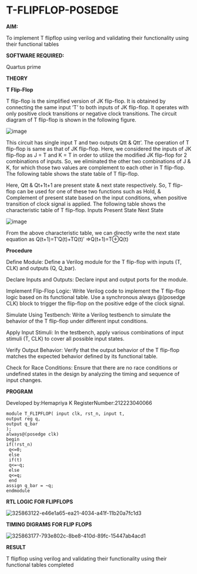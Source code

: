 # T-FLIPFLOP-POSEDGE

**AIM:**

To implement  T flipflop using verilog and validating their functionality using their functional tables

**SOFTWARE REQUIRED:**

Quartus prime

**THEORY**

**T Flip-Flop**

T flip-flop is the simplified version of JK flip-flop. It is obtained by connecting the same input ‘T’ to both inputs of JK flip-flop. It operates with only positive clock transitions or negative clock transitions. The circuit diagram of T flip-flop is shown in the following figure.

![image](https://github.com/naavaneetha/T-FLIPFLOP-POSEDGE/assets/154305477/458a68fe-2d08-4a9d-ac4f-7ae0480ce0bd)

 
This circuit has single input T and two outputs Qtt & Qtt’. The operation of T flip-flop is same as that of JK flip-flop. Here, we considered the inputs of JK flip-flop as J = T and K = T in order to utilize the modified JK flip-flop for 2 combinations of inputs. So, we eliminated the other two combinations of J & K, for which those two values are complement to each other in T flip-flop. The following table shows the state table of T flip-flop.

Here, Qtt & Qt+1t+1 are present state & next state respectively. So, T flip-flop can be used for one of these two functions such as Hold, & Complement of present state based on the input conditions, when positive transition of clock signal is applied. The following table shows the characteristic table of T flip-flop. Inputs Present State Next State

![image](https://github.com/naavaneetha/T-FLIPFLOP-POSEDGE/assets/154305477/cdd7fb32-539f-4b66-bb8d-f305a153c886)

 
From the above characteristic table, we can directly write the next state equation as Q(t+1)=T′Q(t)+TQ(t)′ ⇒Q(t+1)=T⊕Q(t)

**Procedure**

Define Module: Define a Verilog module for the T flip-flop with inputs (T, CLK) and outputs (Q, Q_bar).

Declare Inputs and Outputs: Declare input and output ports for the module.

Implement Flip-Flop Logic: Write Verilog code to implement the T flip-flop logic based on its functional table. Use a synchronous always @(posedge CLK) block to trigger the flip-flop on the positive edge of the clock signal.

Simulate Using Testbench: Write a Verilog testbench to simulate the behavior of the T flip-flop under different input conditions.

Apply Input Stimuli: In the testbench, apply various combinations of input stimuli (T, CLK) to cover all possible input states.

Verify Output Behavior: Verify that the output behavior of the T flip-flop matches the expected behavior defined by its functional table.

Check for Race Conditions: Ensure that there are no race conditions or undefined states in the design by analyzing the timing and sequence of input changes.



**PROGRAM**

Developed by:Hemapriya K  RegisterNumber:212223040066
```
module T_FLIPFLOP( input clk, rst_n, input t,
output reg q,
output q_bar
);
always@(posedge clk) 
begin 
if(!rst_n)
 q<=0;
 else
 if(t)
 q<=~q;
 else
 q<=q;
 end
assign q_bar = ~q;
endmodule
```

**RTL LOGIC FOR FLIPFLOPS**


![325863122-e46e1a65-ea21-4034-a41f-11b20a7fc1d3](https://github.com/HemapriyaOfficial/T-FLIPFLOP-POSEDGE/assets/147114275/adfd3330-58d3-4cc6-be74-518d36b486d8)

**TIMING DIGRAMS FOR FLIP FLOPS**


![325863177-793e802c-8be8-410d-89fc-15447ab4acd1](https://github.com/HemapriyaOfficial/T-FLIPFLOP-POSEDGE/assets/147114275/66f66994-1d16-4b2e-8f1d-95539633e8e0)

**RESULT**

T flipflop using verilog and validating their functionality using their functional tables completed
